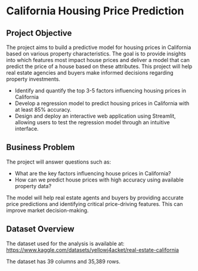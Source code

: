 # California Housing Price Prediction

## Project Objective 
The project aims to build a predictive model for housing prices in California based on various property characteristics. The goal is to provide insights into which features most impact house prices and deliver a model that can predict the price of a house based on these attributes. This project will help real estate agencies and buyers make informed decisions regarding property investments.
-   Identify and quantify the top 3-5 factors influencing housing prices in California
-   Develop a regression model to predict housing prices in California with at least 85% accuracy.
-   Design and deploy an interactive web application using Streamlit, allowing users to test the regression model through an intuitive interface.


## Business Problem
The project will answer questions such as:
-   What are the key factors influencing house prices in California?
-   How can we predict house prices with high accuracy using available property data?

The model will help real estate agents and buyers by providing accurate price predictions and identifying critical price-driving features. This can improve market decision-making.

## Dataset Overview
The dataset used for the analysis is available at: 
https://www.kaggle.com/datasets/yellowj4acket/real-estate-california

The dataset has 39 columns and 35,389 rows. 
